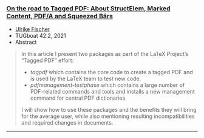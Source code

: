 

### <a href="{{site.baseurl}}/publications/2021-xUFi-TUB-tb131fischer-tagpdf.pdf">On the road to Tagged PDF: About StructElem, Marked Content, PDF/A and Squeezed Bärs</a>

+ [Ulrike Fischer]({{site.baseurl}}/about/team/#ulrike-fischer)
+ TUGboat 42:2, 2021 
+ Abstract
> In this article I present two packages as part of the LaTeX Project’s “Tagged PDF” effort:
>  - *tagpdf* which contains the core code to create a tagged PDF and is used by the LaTeX team to test new code.
>  - *pdfmanagement-testphase* which contains a large number of PDF-related commands and tools and installs a new management command for central PDF dictionaries.
>
> I will show how to use these packages and the benefits they will bring for the average user, while also mentioning resulting incompatibilities and required changes in documents.

***
